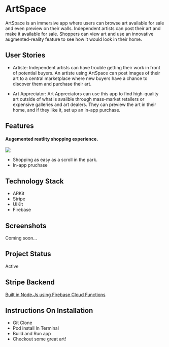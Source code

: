 # ArtSpace
ArtSpace is an immersive app where users can browse art available for sale and even preview on their walls. Independent artists can post their art and make it available for sale. Shoppers can view art and use an innovative augmented-reality feature to see how it would look in their home.

## User Stories
- Artiste: Independent artists can have trouble getting their work in front of potential buyers. An artiste using ArtSpace can post images of their art to a central marketplace where new buyers have a chance to discover them and purchase their art.

- Art Appreciator: Art Appreciators can use this app to find high-quality art outside of what is availble through mass-market retailers or expensive galleries and art dealers. They can preview the art in their home, and if they like it, set up an in-app purchase.

## Features
#### Augemented reatlity shopping experience. 
![](aumentedReality.gif)
- Shopping as easy as a scroll in the park.
- In-app pruchase

## Technology Stack
- ARKit
- Stripe
- UIKit
- Firebase 

## Screenshots
Coming soon...

## Project Status
Active 
## Stripe Backend 
[Built in Node.Js using Firebase Cloud Functions](https://github.com/atj3097/ArtSpaceBackend)
## Instructions On Installation
* Git Clone 
* Pod install In Terminal
* Build and Run app 
* Checkout some great art!
